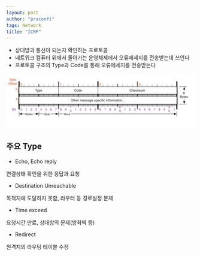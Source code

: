 ```yaml
---
layout: post
author: "praconfi"
tags: Network
title: "ICMP"
---
```


- 상대방과 통신이 되는지 확인하는 프로토콜
- 네트워크 컴퓨터 위에서 돌아가는 운영체제에서 오류메세지를 전송받는데 쓰인다
- 프로토콜 구조의 Type과 Code를 통해 오류메세지를 전송받는다

![스크린샷 2022-04-18 오후 2.25.19.png](../assets/imgs/2021-04-18/ICMP.png)

## 주요 Type

- Echo, Echo reply

연결상태 확인을 위한 응답과 요청

- Destination Unreachable

목적지에 도달하지 못함, 라우터 등 경로설정 문제

- Time exceed

요청시간 만료, 상대방의 문제(방화벽 등)

- Redirect

원격지의 라우팅 테이블 수정